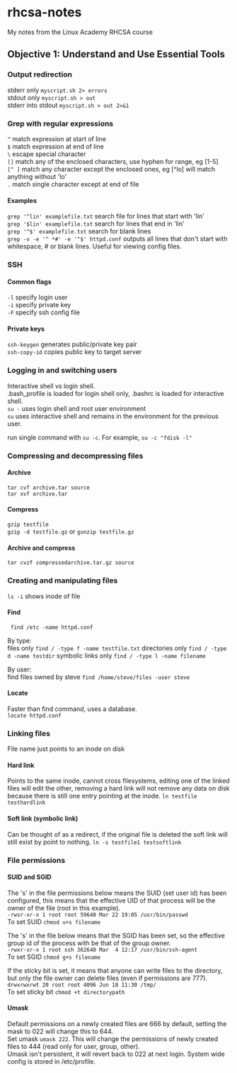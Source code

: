 # rhcsa-notes
My notes from the Linux Academy RHCSA course

## Objective 1: Understand and Use Essential Tools

### Output redirection
stderr only ```myscript.sh 2> errors```  
stdout only ```myscript.sh > out```  
stderr into stdout ```myscript.sh > out 2>&1```

### Grep with regular expressions
```^``` match expression at start of line  
```$``` match expression at end of line  
```\``` escape special character  
```[]``` match any of the enclosed characters, use hyphen for range, eg [1-5]  
```[^ ]``` match any character except the enclosed ones, eg [^lo] will match anything without 'lo'  
```.``` match single character except at end of file

#### Examples
```grep '^lin' examplefile.txt``` search file for lines that start with 'lin'  
```grep '$lin' examplefile.txt``` search for lines that end in 'lin'  
```grep '^$' examplefile.txt``` search for blank lines  
```grep -v -e '^ *#' -e '^$' httpd.conf``` outputs all lines that don't start with whitespace, # or blank lines. Useful for viewing config files.

### SSH
#### Common flags  
```-l``` specify login user  
```-i``` specify private key  
```-F``` specify ssh config file

#### Private keys
```ssh-keygen``` generates public/private key pair  
```ssh-copy-id``` copies public key to target server

### Logging in and switching users
Interactive shell vs login shell.  
.bash_profile is loaded for login shell only, .bashrc is loaded for interactive shell.  
```su -``` uses login shell and root user environment  
```su``` uses interactive shell and remains in the environment for the previous user.

run single command with ```su -c```. For example, ```su -c "fdisk -l"```

### Compressing and decompressing files
#### Archive
```tar cvf archive.tar source```  
```tar xvf archive.tar```
#### Compress
```gzip testfile```  
```gzip -d testfile.gz``` or ```gunzip testfile.gz```
#### Archive and compress
```tar cvzf compressedarchive.tar.gz source```

### Creating and manipulating files
```ls -i``` shows inode of file

#### Find
``` find /etc -name httpd.conf```  

By type:  
files only ```find / -type f -name testfile.txt```
directories only ```find / -type d -name testdir```
symbolic links only ```find / -type l -name filename```

By user:  
find files owned by steve ```find /home/steve/files -user steve```

#### Locate
Faster than find command, uses a database.  
```locate httpd.conf```

### Linking files
File name just points to an inode on disk
#### Hard link
Points to the same inode, cannot cross filesystems, editing one of the linked files will edit the other, removing a hard link will not remove any data on disk because there is still one entry pointing at the inode.
```ln testfile testhardlink```
#### Soft link (symbolic link)
Can be thought of as a redirect, if the original file is deleted the soft link will still exist by point to nothing.
```ln -s testfile1 testsoftlink```

### File permissions
#### SUID and SGID
The 's' in the file permissions below means the SUID (set user id) has been configured, this means that the effective UID of that process will be the owner of the file (root in this example).  
```-rwsr-xr-x 1 root root 59640 Mar 22 19:05 /usr/bin/passwd```  
To set SUID ```chmod u+s filename```

The 's' in the file below means that the SGID has been set, so the effective group id of the process with be that of the group owner.  
```-rwxr-sr-x 1 root ssh 362640 Mar  4 12:17 /usr/bin/ssh-agent```  
To set SGID ```chmod g+s filename```

If the sticky bit is set, it means that anyone can write files to the directory, but only the file owner can delete files (even if permissions are 777).  
```drwxrwxrwt 20 root root 4096 Jun 18 11:30 /tmp/```  
To set sticky bit ```chmod +t directorypath```

#### Umask
Default permissions on a newly created files are 666 by default, setting the mask to 022 will change this to 644.  
Set umask ```umask 222```. This will change the permissions of newly created files to 444 (read only for user, group, other).  
Umask isn't persistent, it will revert back to 022 at next login. System wide config is stored in /etc/profile.

